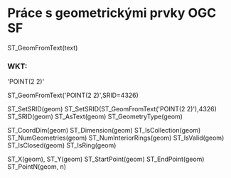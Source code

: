 # Práce s geometrickými prvky OGC SF 


ST_GeomFromText(text)

### WKT: 
'POINT(2 2)'

ST_GeomFromText('POINT(2 2)',SRID=4326)

ST_SetSRID(geom)
ST_SetSRID(ST_GeomFromText('POINT(2 2)'),4326)
ST_SRID(geom) 
ST_AsText(geom)
ST_GeometryType(geom) 

ST_CoordDim(geom) 
ST_Dimension(geom) 
ST_IsCollection(geom)
ST_NumGeometries(geom) 
ST_NumInteriorRings(geom) 
ST_IsValid(geom)
ST_IsClosed(geom) 
ST_IsRing(geom) 

ST_X(geom), ST_Y(geom)
ST_StartPoint(geom)
ST_EndPoint(geom)
ST_PointN(geom, n)


